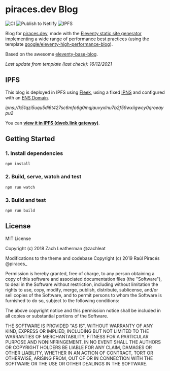 # piraces.dev Blog

![CI](https://github.com/piraces/blog/workflows/CI/badge.svg)
![Publish to Netlify](https://github.com/piraces/blog/workflows/Publish%20to%20Netlify/badge.svg)
![IPFS](https://img.shields.io/badge/IPFS-Available-brightgreen?logo=ipfs)

Blog for [piraces.dev](https://piraces.dev/), made with the [Eleventy static site generator](https://www.11ty.dev/) implementing a wide range of performance best practices (using the template [google/eleventy-high-performance-blog](https://github.com/google/eleventy-high-performance-blog)).

Based on the awesome [eleventy-base-blog](https://github.com/11ty/eleventy-base-blog).

*Last update from template (last check): 16/12/2021*

## IPFS

This blog is deployed in IPFS using [Fleek](https://fleek.co/), using a fixed [IPNS](https://docs.ipfs.io/concepts/ipns/) and configured with an [ENS Domain](https://ens.domains/).

*ipns://k51qzi5uqu5di6t427sc6mfo6g0mqjauvyxlnu7b2f59wxiigwcy0qroeaypu2*

You can **[view it in IPFS (dweb.link gateway)](https://piraces-eth.ipns.dweb.link/)**.

## Getting Started

### 1. Install dependencies

```
npm install
```

### 2. Build, serve, watch and test
```
npm run watch
```

### 3. Build and test
```
npm run build
```

## License

MIT License

Copyright (c) 2018 Zach Leatherman @zachleat

Modifications to the theme and codebase Copyright (c) 2019 Raúl Piracés @piraces_

Permission is hereby granted, free of charge, to any person obtaining a copy
of this software and associated documentation files (the "Software"), to deal
in the Software without restriction, including without limitation the rights
to use, copy, modify, merge, publish, distribute, sublicense, and/or sell
copies of the Software, and to permit persons to whom the Software is
furnished to do so, subject to the following conditions:

The above copyright notice and this permission notice shall be included in all
copies or substantial portions of the Software.

THE SOFTWARE IS PROVIDED "AS IS", WITHOUT WARRANTY OF ANY KIND, EXPRESS OR
IMPLIED, INCLUDING BUT NOT LIMITED TO THE WARRANTIES OF MERCHANTABILITY,
FITNESS FOR A PARTICULAR PURPOSE AND NONINFRINGEMENT. IN NO EVENT SHALL THE
AUTHORS OR COPYRIGHT HOLDERS BE LIABLE FOR ANY CLAIM, DAMAGES OR OTHER
LIABILITY, WHETHER IN AN ACTION OF CONTRACT, TORT OR OTHERWISE, ARISING FROM,
OUT OF OR IN CONNECTION WITH THE SOFTWARE OR THE USE OR OTHER DEALINGS IN THE
SOFTWARE.
